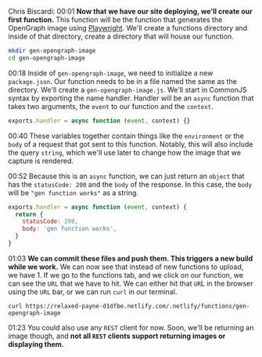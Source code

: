 Chris Biscardi: 00:01 **Now that we have our site deploying, we'll create our first function.** This function will be the function that generates the OpenGraph image using [Playwright](https://github.com/microsoft/playwright). We'll create a functions directory and inside of that directory, create a directory that will house our function.

```bash
mkdir gen-opengraph-image
cd gen-opengraph-image
```

00:18 Inside of `gen-opengraph-image`, we need to initialize a new `package.json`. Our function needs to be in a file named the same as the directory. We'll create a `gen-opengraph-image.js`. We'll start in CommonJS syntax by exporting the name handler. Handler will be an `async` function that takes two arguments, the `event` to our function and the `context`.

```js
exports.handler = async function (event, context) {}
```

00:40 These variables together contain things like the `environment` or the `body` of a request that got sent to this function. Notably, this will also include the query `string`, which we'll use later to change how the image that we capture is rendered.

00:52 Because this is an `async` function, we can just return an `object` that has the `statusCode: 200` and the `body` of the response. In this case, the `body` will be `"gen function works"` as a string.

```js
exports.handler = async function (event, context) {
  return {
    statusCode: 200,
    body: 'gen function works',
  }
}
```

01:03 **We can commit these files and push them. This triggers a new build while we work.** We can now see that instead of new functions to upload, we have 1. If we go to the functions tab, and we click on our function, we can see the `URL` that we have to hit. We can either hit that `UR`L in the browser using the `URL` bar, or we can run `curl` in our terminal.

```
curl https://relaxed-payne-d1dfbe.netlify.com/.netlify/functions/gen-opengraph-image
```

01:23 You could also use any `REST` client for now. Soon, we'll be returning an image though, and **not all `REST` clients support returning images or displaying them.**
